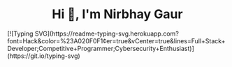 <h1 align="center">Hi 👋, I'm Nirbhay Gaur</h1>
[![Typing SVG](https://readme-typing-svg.herokuapp.com?font=Hack&color=%23A020F0F1&center=true&vCenter=true&lines=Full+Stack+Developer;Competitive+Programmer;Cybersecurity+Enthusiast)](https://git.io/typing-svg)

